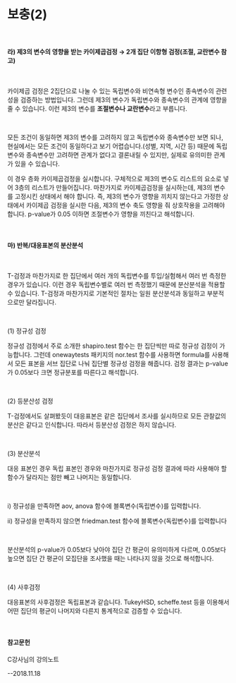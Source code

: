 # 보충(2)

​



#### 라) 제3의 변수의 영향을 받는 카이제곱검정 → 2개 집단 이항형 검정(조절, 교란변수 참고)

​     

카이제곱 검정은 2집단으로 나눌 수 있는 독립변수와 비연속형 변수인 종속변수의 관련성을 검증하는 방법입니다. 그런데 제3의 변수가 독립변수와 종속변수의 관계에 영향을 줄 수 있습니다. 이런 제3의 변수를 **조절변수나 교란변수**라고 부릅니다.

​     

모든 조건이 동일하면 제3의 변수를 고려하지 않고 독립변수와 종속변수만 보면 되나, 현실에서는 모든 조건이 동일하다고 보기 어렵습니다.(성별, 지역, 시간 등) 때문에 독립변수와 종속변수만 고려하면 관계가 없다고 결론내릴 수 있지만, 실제로 유의미한 관계가 있을 수 있습니다.



이 경우 층화 카이제곱검정을 실시합니다. 구체적으로 제3의 변수도 리스트의 요소로 넣어 3층의 리스트가 만들어집니다.   마찬가지로 카이제곱검정을 실시하는데,  제3의 변수를 고정시킨 상태에서 해야 합니다. 즉, 제3의 변수가 영향을 끼치지 않는다고 가정한 상태에서 카이제곱 검정을 실시한 다음, 제3의 변수 축도 영향을 줘 상호작용을 고려해야 합니다. p-value가 0.05 이하면 조절변수가 영향을 끼친다고 해석합니다.

​     

#### 마) 반복/대응표본의 분산분석

​     

T-검정과 마찬가지로 한 집단에서 여러 개의 독립변수를 투입/실험해서 여러 번 측정한 경우가 있습니다. 이런 경우 독립변수별로 여러 번 측정했기 때문에 분산분석을 적용할 수 있습니다. T-검정과 마찬가지로 기본적인 절차는 일원 분산분석과 동일하고 부분적으로만 달라집니다.

​     

(1) 정규성 검정

정규성 검정에서 주로 소개한 shapiro.test 함수는 한 집단씩만 따로 정규성 검정이 가능합니다. 그런데 onewaytests 패키지의 nor.test 함수를 사용하면 formula를 사용해서 모든 표본을 서브 집단로 나눠 집단별 정규성 검정을 해줍니다. 검정 결과는 p-value가 0.05보다 크면 정규분포를 따른다고 해석합니다.

​     

(2) 등분산성 검정

T-검정에서도 살펴봤듯이 대응표본은 같은 집단에서 조사를 실시하므로 모든 관찰값의 분산은 같다고 인식합니다. 따라서 등분산성 검정은 하지 않습니다.

​     

(3) 분산분석

대응 표본인 경우 독립 표본인 경우와 마찬가지로 정규성 검정 결과에 따라 사용해야 할 함수가 달라지는 점만 빼고 나머지는 동일합니다.

​     

i) 정규성을 만족하면 aov, anova 함수에 블록변수(독립변수)를 입력합니다.

ii) 정규성을 만족하지 않으면 friedman.test 함수에 블록변수(독립변수)를 입력합니다

​     

분산분석의 p-value가 0.05보다 낮아야 집단 간 평균이 유의미하게 다르며, 0.05보다 높으면 집단 간 평균이 모집단을 조사했을 때는 나타나지 않을 것으로 해석합니다.

​     

(4) 사후검정

대응표본의 사후검정은 독립표본과 같습니다. TukeyHSD, scheffe.test 등을 이용해서 어떤 집단의 평균이 나머지와 다른지 통계적으로 검증할 수 있습니다.

​    

#### 참고문헌



C강사님의 강의노트



--2018.11.18